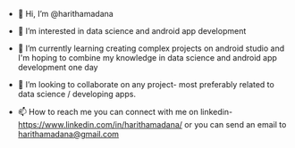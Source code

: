 - 👋 Hi, I’m @harithamadana

- 👀 I’m interested in data science and android app development

- 🌱 I’m currently learning creating complex projects on android studio and I'm hoping to combine my knowledge in data science and android app development one day

- 💞️ I’m looking to collaborate on any project- most preferably related to data science / developing apps.

- 📫 How to reach me you can connect with me on linkedin- https://www.linkedin.com/in/harithamadana/   or you can send an email to harithamadana@gmail.com


<!---
harithamadana/harithamadana is a ✨ special ✨ repository because its `README.md` (this file) appears on your GitHub profile.
You can click the Preview link to take a look at your changes.
--->
